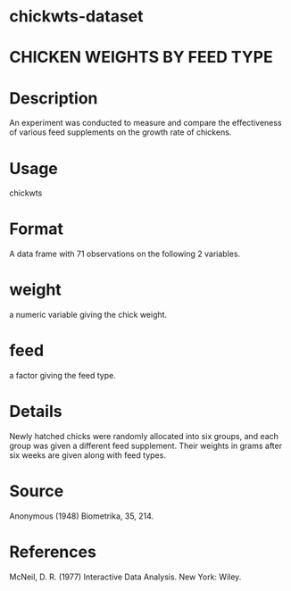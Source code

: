 # chickwts-dataset

# CHICKEN WEIGHTS BY FEED TYPE

# Description
An experiment was conducted to measure and compare the effectiveness of various feed supplements on the growth rate of chickens.

# Usage
chickwts

# Format
A data frame with 71 observations on the following 2 variables.

# weight
a numeric variable giving the chick weight.

# feed
a factor giving the feed type.

# Details
Newly hatched chicks were randomly allocated into six groups, and each group was given a different feed supplement. Their weights in grams after six weeks are given along with feed types.

# Source
Anonymous (1948) Biometrika, 35, 214.

# References
McNeil, D. R. (1977) Interactive Data Analysis. New York: Wiley.
